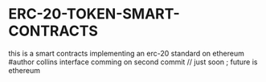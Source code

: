 # ERC-20-TOKEN-SMART-CONTRACTS
 this is a smart contracts implementing an erc-20 standard on ethereum
  #author collins
   interface comming on second commit // just soon ;
     future is ethereum
